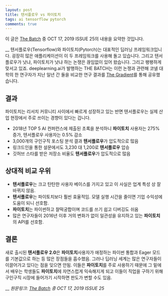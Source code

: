 ```yaml
---
layout: post
title: 텐서플로우 vs 파이토치
tags: ai tensorflow pytorch
comments: true
---
```


이 글은 [The Batch](https://www.deeplearning.ai/thebatch/) 중 OCT 17, 2019 ISSUE 25의 내용을 요약한 것입니다.

\_\_
텐서플로우(Tensorflow)와 파이토치(Pytorch)는 대표적인 딥러닝 프레임워크입니다. 굉장히 많은 애플리케이션이 이 두 프레임워크를 사용해 돌고 있습니다. 그리고 텐서플로우가 낫냐, 파이토치가 낫냐 하는 논쟁은 끊임없이 있어 왔습니다. 그리고 팽팽하게 맞서고 있죠. deeplearning.ai가 발행하는 THE BATCH는 이런 논쟁과 관련해 코넬 대학의 한 연구자가 지난 일년 간 둘을 비교한 연구 결과를 [The Gradient](https://thegradient.pub/state-of-ml-frameworks-2019-pytorch-dominates-research-tensorflow-dominates-industry/?utm_campaign=The%20Batch&utm_source=hs_email&utm_medium=email&utm_content=78158122&_hsenc=p2ANqtz-9GDBQu9IYaEF9f2mGKwp-7RJvHsEAyIkFLWIM-8EXlGvmNkugfoArnJ_bAAGN6FFBXrSQBq-jyZICEbiXCSjm1ZcQ28A&_hsmi=78158122)를 통해 공유했습니다.

## 결과

파이토치는 리서치 커뮤니티 사이에서 빠르게 성장하고 있는 반면 텐서플로우는 실제 산업 현장에서 주로 쓰이는 경향이 있다는 겁니다.

-   2018년 TOP 5 AI 컨퍼런스에 제출된 초록을 분석하니 **파이토치** 사용자는 275% 증가, 텐서플로우 사용자는 0.5% 감소
-   3,000개의 구인구직 포스팅 분석 결과 **텐서플로우**가 압도적으로 많음
-   링크드인을 통한 설문에서도 3,230 대 1,200로 **텐서플로우** 압승
-   깃허브 스타를 받은 저장소 비율도 **텐서플로우**가 압도적으로 많음

## 상대적 비교 우위

-   **텐서플로우**는 크고 탄탄한 사용자 베이스를 가지고 있고 이 사실은 업계 특성 상 잘 바뀌지 않음.
-   **텐서플로우**는 파이토치보다 훨씬 효율적임. 모델 실행 시간을 줄이면 기업 수익성에 도움이 되니 선호함.
-   **파이토치**는 파이썬하고 찰떡궁합이며 코드를 쓰기 쉽고 디버깅도 쉬움
-   많은 연구자들이 2016년 이후 거의 변화가 없이 일관성을 유지하고 있는 **파이토치**의 API를 선호함.

## 결론

새로 출시된 **텐서플로우 2.0**은 **파이토치**사용자가 애정하는 파이썬 통합과 Eager 모드를 기본값으로 하는 등 많은 장점들을 흡수했음. 그러나 딥러닝 세계는 많은 연구자들이 이끌어가고 있다는 점을 잊으면 안됨. 이들은 **파이토치**를 주로 사용하기 때문에 그 밑에서 배우는 학생들도 **파이토치**에 자연스럽게 익숙해지게 되고 이들이 직업을 구하기 위해 구인구직 시장에 들어가기 시작하면 판도가 변할 수도 있음.

\_\_
_원문링크: [The Batch](https://www.deeplearning.ai/thebatch/) 중 OCT 17, 2019 ISSUE 25_
